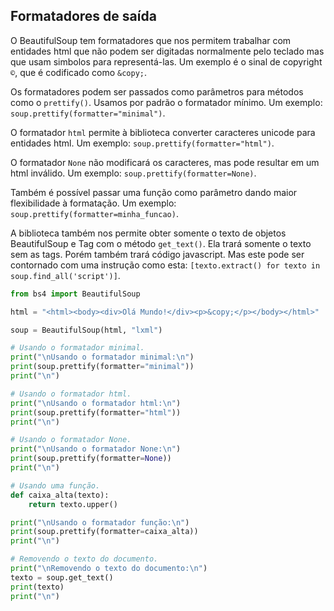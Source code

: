 ## Formatadores de saída
  
O BeautifulSoup tem formatadores que nos permitem trabalhar com entidades html que não podem ser digitadas normalmente pelo teclado mas que usam simbolos para representá-las. Um exemplo é o sinal de copyright `©`, que é codificado como `&copy;`.  
  
Os formatadores podem ser passados como parâmetros para métodos como o `prettify()`. Usamos por padrão o formatador mínimo. Um exemplo: `soup.prettify(formatter="minimal")`.  

O formatador `html` permite à biblioteca converter caracteres unicode para entidades html. Um exemplo: `soup.prettify(formatter="html")`.  
  
O formatador `None` não modificará os caracteres, mas pode resultar em um html inválido. Um exemplo: `soup.prettify(formatter=None)`.  
  
Também é possível passar uma função como parâmetro dando maior flexibilidade à formatação. Um exemplo: `soup.prettify(formatter=minha_funcao)`.  
  
A biblioteca também nos permite obter somente o texto de objetos BeautifulSoup e Tag com o método `get_text()`. Ela trará somente o texto sem as tags. Porém também trará código javascript. Mas este pode ser contornado com uma instrução como esta: `[texto.extract() for texto in soup.find_all('script')]`.  

```py
from bs4 import BeautifulSoup

html = "<html><body><div>Olá Mundo!</div><p>&copy;</p></body></html>"

soup = BeautifulSoup(html, "lxml")

# Usando o formatador minimal.
print("\nUsando o formatador minimal:\n")
print(soup.prettify(formatter="minimal"))
print("\n")

# Usando o formatador html.
print("\nUsando o formatador html:\n")
print(soup.prettify(formatter="html"))
print("\n")

# Usando o formatador None.
print("\nUsando o formatador None:\n")
print(soup.prettify(formatter=None))
print("\n")

# Usando uma função.
def caixa_alta(texto):
    return texto.upper()

print("\nUsando o formatador função:\n")
print(soup.prettify(formatter=caixa_alta))
print("\n")

# Removendo o texto do documento.
print("\nRemovendo o texto do documento:\n")
texto = soup.get_text()
print(texto)
print("\n")
```